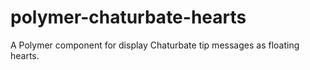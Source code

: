 # polymer-chaturbate-hearts
A Polymer component for display Chaturbate tip messages as floating hearts.
